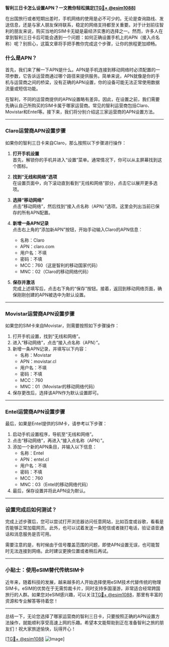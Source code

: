 **智利三日卡怎么设置APN？一文教你轻松搞定[[TG💪+ @esim1088](https://t.me/s/esim1088)]**

在出国旅行或者短期出差时，手机网络的使用是必不可少的。无论是查询路线、发送信息，还是与家人朋友保持联系，稳定的网络支持都至关重要。对于计划前往智利的朋友来说，购买当地的SIM卡无疑是最经济实惠的选择之一。然而，许多人在拿到智利三日卡后可能会遇到一个问题：如何正确设置手机上的APN（接入点名称）呢？别担心，这篇文章将手把手教你完成这个步骤，让你的旅程更加顺畅。

### 什么是APN？

首先，我们来了解一下APN是什么。APN是手机连接到移动网络时必须配置的一项参数，它告诉运营商通过哪个路径来提供服务。简单来说，APN就像是你的手机与运营商之间的桥梁，没有正确的APN设置，你的设备可能无法正常使用数据流量或短信功能。

在智利，不同的运营商提供的APN设置略有差异。因此，在设置之前，我们需要先确认自己所购买的SIM卡属于哪家运营商。常见的智利运营商包括Claro、Movistar和Entel等。接下来，我们将分别介绍这三家运营商的APN设置方法。

---

### Claro运营商APN设置步骤

如果你的智利三日卡来自Claro，那么按照以下步骤进行操作：

1. **打开手机设置**  
   首先，解锁你的手机并进入“设置”菜单。通常情况下，你可以从主屏幕找到这个图标。

2. **找到“无线和网络”选项**  
   在设置页面中，向下滚动直到看到“无线和网络”部分，点击它以展开更多选项。

3. **选择“移动网络”**  
   点击“移动网络”，然后找到“接入点名称（APN）”选项。这里会列出当前已保存的所有APN配置。

4. **新增一条APN记录**  
   点击右上角的“添加新APN”按钮，开始手动输入Claro的APN信息：
   - 名称：Claro
   - APN：claro.com
   - 用户名：不填
   - 密码：不填
   - MCC：760（这是智利的移动国家代码）
   - MNC：02（Claro的移动网络代码）

5. **保存并激活**  
   完成上述填写后，点击右下角的“保存”按钮。接着，返回到移动网络页面，确保刚刚创建的APN被选中为默认设置。

---

### Movistar运营商APN设置步骤

如果您的SIM卡来自Movistar，则需要按照如下步骤操作：

1. 打开手机设置，找到“无线和网络”。
2. 进入“移动网络”，点击“接入点名称（APN）”。
3. 新增一条APN记录，并填写以下内容：
   - 名称：Movistar
   - APN：movistar.cl
   - 用户名：不填
   - 密码：不填
   - MCC：760
   - MNC：01（Movistar的移动网络代码）
4. 保存更改后，选择该APN作为默认设置即可。

---

### Entel运营商APN设置步骤

最后，如果是Entel提供的SIM卡，请参考以下步骤：

1. 启动手机设置程序，导航至“无线和网络”。
2. 点击“移动网络”，再进入“接入点名称（APN）”。
3. 添加一个新的APN条目，并输入以下信息：
   - 名称：Entel
   - APN：entel.cl
   - 用户名：不填
   - 密码：不填
   - MCC：760
   - MNC：03（Entel的移动网络代码）
4. 最后，保存设置并将此APN设为默认。

---

### 设置完成后如何测试？

完成上述步骤后，您可以尝试打开浏览器访问任意网站，比如百度或谷歌，看看是否能够正常加载网页。此外，也可以试着发送一条短信或者拨打电话，验证语音通话和消息服务是否可用。

需要注意的是，有时候由于信号覆盖范围的问题，即使APN设置无误，也可能暂时无法连接到网络。此时建议更换位置或者稍后再试。

---

### 小贴士：使用eSIM替代传统SIM卡

近年来，随着科技的发展，越来越多的人开始选择使用eSIM技术代替传统的物理SIM卡。eSIM的优势在于无需剪裁卡片，同时支持多国漫游，非常适合经常跨国旅行的人群。如果您对eSIM感兴趣，可以关注[TG💪+ @esim1088](https://t.me/s/esim1088)，那里有丰富的资源和专业解答等待着您！

---

总结一下，无论您选择了哪家运营商的智利三日卡，只要按照正确的APN设置方法操作，就能顺利享受高速上网的乐趣。希望本文能帮助到正在准备智利之旅的朋友们！祝大家旅途愉快，玩得开心！

[[TG💪+ @esim1088](https://t.me/s/esim1088) ![Image](https://i.postimg.cc/4NQfJmqS/Snipaste-2025-05-13-00-14-12.png)]